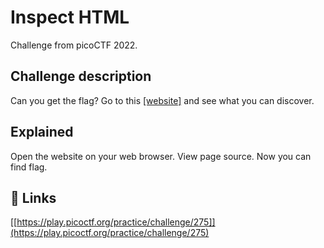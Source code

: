 
# Inspect HTML

Challenge from picoCTF 2022.



## Challenge description

Can you get the flag?
Go to this [[website]](http://saturn.picoctf.net:49386/) and see what you can discover.

## Explained

Open the website on your web browser. View page source. Now you can find flag.


## 🔗 Links
[[https://play.picoctf.org/practice/challenge/275]](https://play.picoctf.org/practice/challenge/275)

